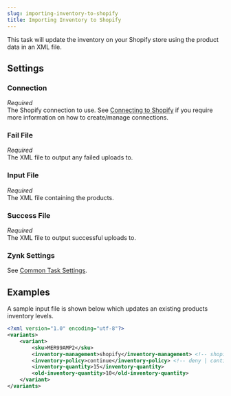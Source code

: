 ```yaml
---
slug: importing-inventory-to-shopify
title: Importing Inventory to Shopify
---
```

This task will update the inventory on your Shopify store using the product data in an XML file.

## Settings
### Connection
_Required_  
The Shopify connection to use. See [Connecting to Shopify](connecting-to-shopify) if you require more information on how to create/manage connections.

### Fail File
_Required_  
The XML file to output any failed uploads to.

### Input File
_Required_  
The XML file containing the products. 

### Success File
_Required_  
The XML file to output successful uploads to. 

### Zynk Settings
See [Common Task Settings](common-task-settings).

## Examples
A sample input file is shown below which updates an existing products inventory levels.
```xml
<?xml version="1.0" encoding="utf-8"?>
<variants>
    <variant>
        <sku>MER99AMP2</sku>
        <inventory-management>shopify</inventory-management> <!-- shopify | blank -->
        <inventory-policy>continue</inventory-policy> <!-- deny | continue -->
        <inventory-quantity>15</inventory-quantity>
        <old-inventory-quantity>10</old-inventory-quantity>
    </variant>
</variants>
```